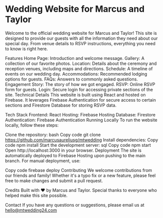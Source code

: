# Wedding Website for Marcus and Taylor
Welcome to the official wedding website for Marcus and Taylor! This site is designed to provide our guests with all the information they need about our special day. From venue details to RSVP instructions, everything you need to know is right here.

Features
Home Page: Introduction and welcome message.
Gallery: A collection of our favorite photos.
Location: Details about the ceremony and reception venues, including maps and directions.
Schedule: A timeline of events on our wedding day.
Accommodations: Recommended lodging options for guests.
FAQs: Answers to commonly asked questions.
Engagement Story: The story of how we got engaged.
RSVP: Online RSVP form for guests.
Login: Secure login for accessing private sections of the site.
Technical Details
This website is built using React and hosted on Firebase. It leverages Firebase Authentication for secure access to certain sections and Firestore Database for storing RSVP data.

Tech Stack
Frontend: React
Hosting: Firebase Hosting
Database: Firestore
Authentication: Firebase Authentication
Running Locally
To run the website locally, follow these steps:

Clone the repository:
bash
Copy code
git clone https://github.com/marcusaureliusg/mtwedding
Install dependencies:
Copy code
npm install
Start the development server:
sql
Copy code
npm start
Open http://localhost:3000 in your browser.
Deployment
The site is automatically deployed to Firebase Hosting upon pushing to the main branch. For manual deployment, use:

Copy code
firebase deploy
Contributing
We welcome contributions from our friends and family! Whether it's a typo fix or a new feature, please feel free to make changes and submit a pull request.

Credits
Built with ♥ by Marcus and Taylor. Special thanks to everyone who helped make this site possible.

Contact
If you have any questions or suggestions, please email us at hello@mtwedding24.com
